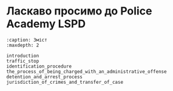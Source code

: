 # Ласкаво просимо до Police Academy LSPD

```{toctree}
:caption: Зміст
:maxdepth: 2

introduction
traffic_stop
identification_procedure
the_process_of_being_charged_with_an_administrative_offense
detention_and_arrest_process
jurisdiction_of_crimes_and_transfer_of_case